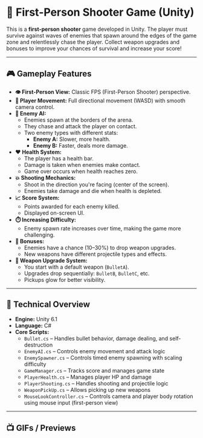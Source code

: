 # 🔫 First-Person Shooter Game (Unity)

This is a **first-person shooter** game developed in Unity. The player must survive against waves of enemies that spawn around the edges of the game zone and relentlessly chase the player. Collect weapon upgrades and bonuses to improve your chances of survival and increase your score!

---

## 🎮 Gameplay Features

- **👁️ First-Person View:** Classic FPS (First-Person Shooter) perspective.  
- **🚶 Player Movement:** Full directional movement (WASD) with smooth camera control.  
- **👾 Enemy AI:**  
  - Enemies spawn at the borders of the arena.  
  - They chase and attack the player on contact.  
  - Two enemy types with different stats:
    - **Enemy A:** Slower, more health.
    - **Enemy B:** Faster, deals more damage.
- **❤️ Health System:**
  - The player has a health bar.
  - Damage is taken when enemies make contact.
  - Game over occurs when health reaches zero.
- **💥 Shooting Mechanics:**
  - Shoot in the direction you're facing (center of the screen).
  - Enemies take damage and die when health is depleted.
- **📈 Score System:**
  - Points awarded for each enemy killed.
  - Displayed on-screen UI.
- **⏱️ Increasing Difficulty:**
  - Enemy spawn rate increases over time, making the game more challenging.
- **🎁 Bonuses:**
  - Enemies have a chance (10–30%) to drop weapon upgrades.
  - New weapons have different projectile types and effects.
- **🔫 Weapon Upgrade System:**
  - You start with a default weapon (`BulletA`).
  - Upgrades drop sequentially: `BulletB`, `BulletC`, etc.
  - Pickups glow for better visibility.

---

## 🧩 Technical Overview

- **Engine:** Unity 6.1  
- **Language:** C#  
- **Core Scripts:**
  - `Bullet.cs` – Handles bullet behavior, damage dealing, and self-destruction
  - `EnemyAI.cs` – Controls enemy movement and attack logic
  - `EnemySpawner.cs` – Controls timed enemy spawning with scaling difficulty
  - `GameManager.cs` – Tracks score and manages game state  
  - `PlayerHealth.cs` – Manages player HP and damage  
  - `PlayerShooting.cs` – Handles shooting and projectile logic  
  - `WeaponPickUp.cs` – Allows picking up new weapons
  - `MouseLookController.cs` – Controls camera and player body rotation using mouse input (first-person view)
 


---

## 📺 GIFs / Previews



